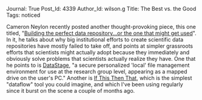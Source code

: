 Journal: True
Post_Id: 4339
Author_Id: wilson.g
Title: The Best vs. the Good
Tags: noticed

<p>Cameron Neylon recently posted another thought-provoking piece, this one titled, "<a href="http://cameronneylon.net/blog/building-the-perfect-data-repository-or-the-one-that-might-get-used/">Building the perfect data repository...or the one that might get used</a>". In it, he talks about why big institutional efforts to create scientific data repositories have mostly failed to take off, and points at simpler grassroots efforts that scientists might actually adopt because they immediately and obviously solve problems that scientists actually realize they have. One that he points to is <a href="http://www.dataflow.ox.ac.uk/index.php/about/about-datastage">DataStage</a>, "a secure personalized 'local' file management environment for use at the research group level, appearing as a mapped drive on the user's PC." Another is <a href="http://ifttt.com/">If This Then That</a>, which is the simplest "dataflow" tool you could imagine, and which I've been using regularly since it burst on the scene a couple of months ago.</p>
